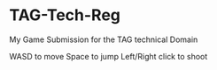 # TAG-Tech-Reg
My Game Submission for the TAG technical Domain

WASD to move
Space to jump
Left/Right click to shoot
